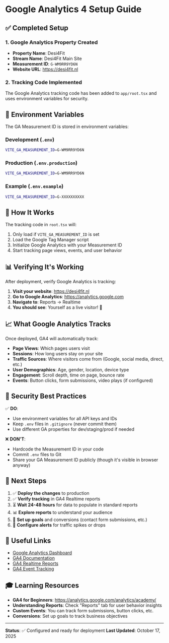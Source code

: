 # Google Analytics 4 Setup Guide

## ✅ Completed Setup

### 1. Google Analytics Property Created

- **Property Name**: Desi4Fit
- **Stream Name**: Desi4Fit Main Site
- **Measurement ID**: `G-WM9RR9YD6N`
- **Website URL**: https://desi4fit.nl

### 2. Tracking Code Implemented

The Google Analytics tracking code has been added to `app/root.tsx` and uses environment variables for security.

## 🔧 Environment Variables

The GA Measurement ID is stored in environment variables:

### Development (`.env`)

```bash
VITE_GA_MEASUREMENT_ID=G-WM9RR9YD6N
```

### Production (`.env.production`)

```bash
VITE_GA_MEASUREMENT_ID=G-WM9RR9YD6N
```

### Example (`.env.example`)

```bash
VITE_GA_MEASUREMENT_ID=G-XXXXXXXXXX
```

## 🚀 How It Works

The tracking code in `root.tsx` will:

1. Only load if `VITE_GA_MEASUREMENT_ID` is set
2. Load the Google Tag Manager script
3. Initialize Google Analytics with your Measurement ID
4. Start tracking page views, events, and user behavior

## 📊 Verifying It's Working

After deployment, verify Google Analytics is tracking:

1. **Visit your website**: https://desi4fit.nl
2. **Go to Google Analytics**: https://analytics.google.com
3. **Navigate to**: Reports → Realtime
4. **You should see**: Yourself as a live visitor! 🎉

## 📈 What Google Analytics Tracks

Once deployed, GA4 will automatically track:

- **Page Views**: Which pages users visit
- **Sessions**: How long users stay on your site
- **Traffic Sources**: Where visitors come from (Google, social media, direct, etc.)
- **User Demographics**: Age, gender, location, device type
- **Engagement**: Scroll depth, time on page, bounce rate
- **Events**: Button clicks, form submissions, video plays (if configured)

## 🔐 Security Best Practices

✅ **DO**:

- Use environment variables for all API keys and IDs
- Keep `.env` files in `.gitignore` (never commit them)
- Use different GA properties for dev/staging/prod if needed

❌ **DON'T**:

- Hardcode the Measurement ID in your code
- Commit `.env` files to Git
- Share your GA Measurement ID publicly (though it's visible in browser anyway)

## 📝 Next Steps

1. ✅ **Deploy the changes** to production
2. ✅ **Verify tracking** in GA4 Realtime reports
3. ⏳ **Wait 24-48 hours** for data to populate in standard reports
4. 📊 **Explore reports** to understand your audience
5. 🎯 **Set up goals** and conversions (contact form submissions, etc.)
6. 📧 **Configure alerts** for traffic spikes or drops

## 🔗 Useful Links

- [Google Analytics Dashboard](https://analytics.google.com)
- [GA4 Documentation](https://support.google.com/analytics/answer/10089681)
- [GA4 Realtime Reports](https://support.google.com/analytics/answer/9271392)
- [GA4 Event Tracking](https://support.google.com/analytics/answer/9322688)

## 🎓 Learning Resources

- **GA4 for Beginners**: https://analytics.google.com/analytics/academy/
- **Understanding Reports**: Check "Reports" tab for user behavior insights
- **Custom Events**: You can track form submissions, button clicks, etc.
- **Conversions**: Set up goals to track business objectives

---

**Status**: ✅ Configured and ready for deployment
**Last Updated**: October 17, 2025
